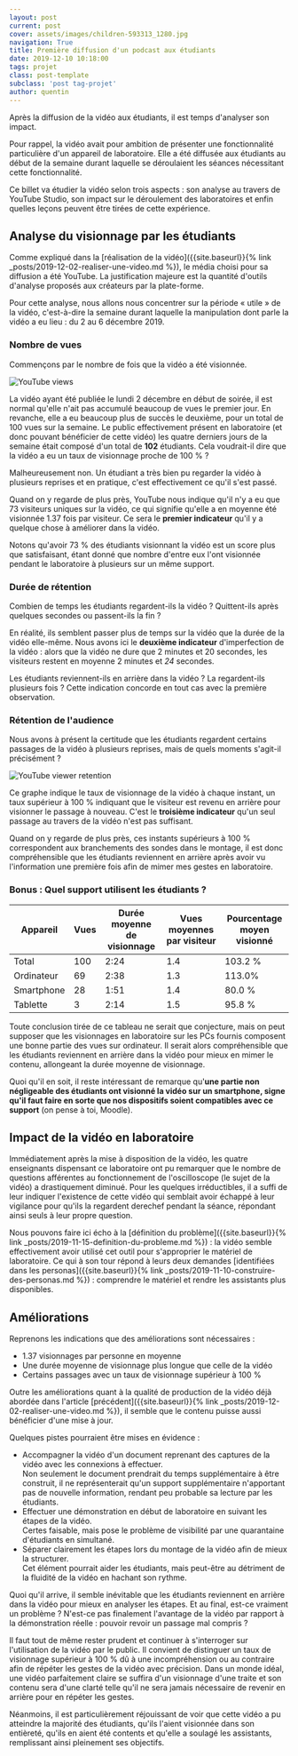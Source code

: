 ```yaml
---
layout: post
current: post
cover: assets/images/children-593313_1280.jpg
navigation: True
title: Première diffusion d'un podcast aux étudiants
date: 2019-12-10 10:18:00
tags: projet
class: post-template
subclass: 'post tag-projet'
author: quentin
---
```

Après la diffusion de la vidéo aux étudiants, il est temps d'analyser son impact.

Pour rappel, la vidéo avait pour ambition de présenter une fonctionnalité particulière d'un appareil de laboratoire.
Elle a été diffusée aux étudiants au début de la semaine durant laquelle se déroulaient les séances nécessitant cette fonctionnalité.

Ce billet va étudier la vidéo selon trois aspects : son analyse au travers de YouTube Studio, son impact sur le déroulement des laboratoires et enfin quelles leçons peuvent être tirées de cette expérience.

## Analyse du visionnage par les étudiants
Comme expliqué dans la [réalisation de la vidéo]({{site.baseurl}}{% link _posts/2019-12-02-realiser-une-video.md %}), le média choisi pour sa diffusion a été YouTube.
La justification majeure est la quantité d'outils d'analyse proposés aux créateurs par la plate-forme.

Pour cette analyse, nous allons nous concentrer sur la période « utile » de la vidéo, c'est-à-dire la semaine durant laquelle la manipulation dont parle la vidéo a eu lieu : du 2 au 6 décembre 2019.

### Nombre de vues
Commençons par le nombre de fois que la vidéo a été visionnée.

![YouTube views](assets/images/YouTube-analytics/views.png)

La vidéo ayant été publiée le lundi 2 décembre en début de soirée, il est normal qu'elle n'ait pas accumulé beaucoup de vues le premier jour.
En revanche, elle a eu beaucoup plus de succès le deuxième, pour un total de 100 vues sur la semaine.
Le public effectivement présent en laboratoire (et donc pouvant bénéficier de cette vidéo) les quatre derniers jours de la semaine était composé d'un total de **102** étudiants.
Cela voudrait-il dire que la vidéo a eu un taux de visionnage proche de 100 % ?

Malheureusement non.
Un étudiant a très bien pu regarder la vidéo à plusieurs reprises et en pratique, c'est effectivement ce qu'il s'est passé.

Quand on y regarde de plus près, YouTube nous indique qu'il n'y a eu que 73 visiteurs uniques sur la vidéo, ce qui signifie qu'elle a en moyenne été visionnée 1.37 fois par visiteur.
Ce sera le **premier indicateur** qu'il y a quelque chose à améliorer dans la vidéo.

Notons qu'avoir 73 % des étudiants visionnant la vidéo est un score plus que satisfaisant, étant donné que nombre d'entre eux l'ont visionnée pendant le laboratoire à plusieurs sur un même support.

### Durée de rétention
Combien de temps les étudiants regardent-ils la vidéo ? Quittent-ils après quelques secondes ou passent-ils la fin ?

En réalité, ils semblent passer plus de temps sur la vidéo que la durée de la vidéo elle-même.
Nous avons ici le **deuxième indicateur** d'imperfection de la vidéo : alors que la vidéo ne dure que 2 minutes et 20 secondes, les visiteurs restent en moyenne 2 minutes et *24* secondes.

Les étudiants reviennent-ils en arrière dans la vidéo ? La regardent-ils plusieurs fois ?
Cette indication concorde en tout cas avec la première observation.

### Rétention de l'audience
Nous avons à présent la certitude que les étudiants regardent certains passages de la vidéo à plusieurs reprises, mais de quels moments s'agit-il précisément ?

![YouTube viewer retention](assets/images/YouTube-analytics/retention.png)

Ce graphe indique le taux de visionnage de la vidéo à chaque instant, un taux supérieur à 100 % indiquant que le visiteur est revenu en arrière pour visionner le passage à nouveau.
C'est le **troisième indicateur** qu'un seul passage au travers de la vidéo n'est pas suffisant.

Quand on y regarde de plus près, ces instants supérieurs à 100 % correspondent aux branchements des sondes dans le montage, il est donc compréhensible que les étudiants reviennent en arrière après avoir vu l'information une première fois afin de mimer mes gestes en laboratoire.

### Bonus : Quel support utilisent les étudiants ?

| Appareil | Vues | Durée moyenne de visionnage | Vues moyennes par visiteur | Pourcentage moyen visionné |
|----------|------|-----------------------------|----------------------------|----------------------------|
|Total | 100 | 2:24 | 1.4 | 103.2 % |
|Ordinateur | 69 | 2:38 | 1.3 | 113.0% |
|Smartphone | 28 | 1:51 | 1.4 | 80.0 % |
| Tablette | 3 | 2:14 | 1.5 | 95.8 % |

Toute conclusion tirée de ce tableau ne serait que conjecture, mais on peut supposer que les visionnages en laboratoire sur les PCs fournis composent une bonne partie des vues sur ordinateur.
Il serait alors compréhensible que les étudiants reviennent en arrière dans la vidéo pour mieux en mimer le contenu, allongeant la durée moyenne de visionnage.

Quoi qu'il en soit, il reste intéressant de remarque qu'**une partie non négligeable des étudiants ont visionné la vidéo sur un smartphone, signe qu'il faut faire en sorte que nos dispositifs soient compatibles avec ce support** (on pense à toi, Moodle).



## Impact de la vidéo en laboratoire
Immédiatement après la mise à disposition de la vidéo, les quatre enseignants dispensant ce laboratoire ont pu remarquer que le nombre de questions afférentes au fonctionnement de l'oscilloscope (le sujet de la vidéo) a drastiquement diminué.
Pour les quelques irréductibles, il a suffi de leur indiquer l'existence de cette vidéo qui semblait avoir échappé à leur vigilance pour qu'ils la regardent derechef pendant la séance, répondant ainsi seuls à leur propre question.

Nous pouvons faire ici écho à la [définition du problème]({{site.baseurl}}{% link _posts/2019-11-15-definition-du-probleme.md %}) : la vidéo semble effectivement avoir utilisé cet outil pour s'approprier le matériel de laboratoire.
Ce qui à son tour répond à leurs deux demandes [identifiées dans les personas]({{site.baseurl}}{% link _posts/2019-11-10-construire-des-personas.md %}) : comprendre le matériel et rendre les assistants plus disponibles.


## Améliorations
Reprenons les indications que des améliorations sont nécessaires :

- 1.37 visionnages par personne en moyenne
- Une durée moyenne de visionnage plus longue que celle de la vidéo
- Certains passages avec un taux de visionnage supérieur à 100 %

Outre les améliorations quant à la qualité de production de la vidéo déjà abordée dans l'article [précédent]({{site.baseurl}}{% link _posts/2019-12-02-realiser-une-video.md %}), il semble que le contenu puisse aussi bénéficier d'une mise à jour.

Quelques pistes pourraient être mises en évidence :
- Accompagner la vidéo d'un document reprenant des captures de la vidéo avec les connexions à effectuer.  
Non seulement le document prendrait du temps supplémentaire à être construit, il ne représenterait qu'un support supplémentaire n'apportant pas de nouvelle information, rendant peu probable sa lecture par les étudiants.
- Effectuer une démonstration en début de laboratoire en suivant les étapes de la vidéo.  
Certes faisable, mais pose le problème de visibilité par une quarantaine d'étudiants en simultané.
- Séparer clairement les étapes lors du montage de la vidéo afin de mieux la structurer.  
Cet élément pourrait aider les étudiants, mais peut-être au détriment de la fluidité de la vidéo en hachant son rythme.

Quoi qu'il arrive, il semble inévitable que les étudiants reviennent en arrière dans la vidéo pour mieux en analyser les étapes.
Et au final, est-ce vraiment un problème ? N'est-ce pas finalement l'avantage de la vidéo par rapport à la démonstration réelle : pouvoir revoir un passage mal compris ?

Il faut tout de même rester prudent et continuer à s'interroger sur l'utilisation de la vidéo par le public. Il convient de distinguer un taux de visionnage supérieur à 100 % dû à une incompréhension ou au contraire afin de répéter les gestes de la vidéo avec précision.
Dans un monde idéal, une vidéo parfaitement claire se suffira d'un visionnage d'une traite et son contenu sera d'une clarté telle qu'il ne sera jamais nécessaire de revenir en arrière pour en répéter les gestes.

Néanmoins, il est particulièrement réjouissant de voir que cette vidéo a pu atteindre la majorité des étudiants, qu'ils l'aient visionnée dans son entièreté, qu'ils en aient été contents et qu'elle a soulagé les assistants, remplissant ainsi pleinement ses objectifs.